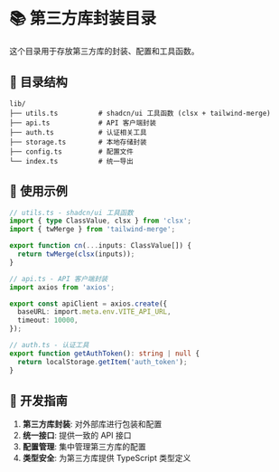 # 📚 第三方库封装目录

这个目录用于存放第三方库的封装、配置和工具函数。

## 📁 目录结构

```
lib/
├── utils.ts          # shadcn/ui 工具函数 (clsx + tailwind-merge)
├── api.ts            # API 客户端封装
├── auth.ts           # 认证相关工具
├── storage.ts        # 本地存储封装
├── config.ts         # 配置文件
└── index.ts          # 统一导出
```

## 🚀 使用示例

```typescript
// utils.ts - shadcn/ui 工具函数
import { type ClassValue, clsx } from 'clsx';
import { twMerge } from 'tailwind-merge';

export function cn(...inputs: ClassValue[]) {
  return twMerge(clsx(inputs));
}

// api.ts - API 客户端封装
import axios from 'axios';

export const apiClient = axios.create({
  baseURL: import.meta.env.VITE_API_URL,
  timeout: 10000,
});

// auth.ts - 认证工具
export function getAuthToken(): string | null {
  return localStorage.getItem('auth_token');
}
```

## 📝 开发指南

1. **第三方库封装**: 对外部库进行包装和配置
2. **统一接口**: 提供一致的 API 接口
3. **配置管理**: 集中管理第三方库的配置
4. **类型安全**: 为第三方库提供 TypeScript 类型定义
